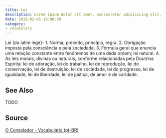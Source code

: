 ```yaml
---
title: Lei
description: Lorem ipsum dolor sit amet, consectetur adipisicing elit, sed do eiusmod tempor incididunt ut labore et dolore magna aliqua.  TODO
date: 2019-02-01 19:00:00
category:
- vocabulary
---
```


Lei [do latim lege]- 1. Norma, preceito, princípio, regra. 2. Obrigação imposta pela consciência e pela sociedade. 3. Fórmula geral que enuncia uma relação constante entre fenômenos de uma dada ordem; lei natural. 4. As leis morais, divinas ou naturais, conforme relacionadas pela Doutrina Espírita: lei de adoração, lei do trabalho, lei de reprodução, lei de conservação, lei de destruição, lei de sociedade, lei do progresso, lei de igualdade, lei de liberdade, lei de justiça, de amor e de caridade.

## See Also
TODO

## Source
[O Consolador - Vocabulário (pt-BR)](http://www.oconsolador.com.br/linkfixo/vocabulario/principal.html)
